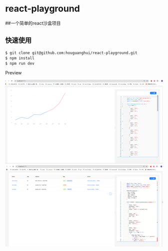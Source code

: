 

#  react-playground
<div align="center">
</div>

##一个简单的react沙盒项目

## 快速使用
```bash
$ git clone git@github.com:houguanghui/react-playground.git
$ npm install
$ npm run dev
```

Preview
<div align="center">
<img src="https://github.com/houguanghui/react-playground/blob/main/public/ANTD_125515.png" width="600">
<img src="https://github.com/houguanghui/react-playground/blob/main/public/CHART_125427.png" width="600">
</div>
